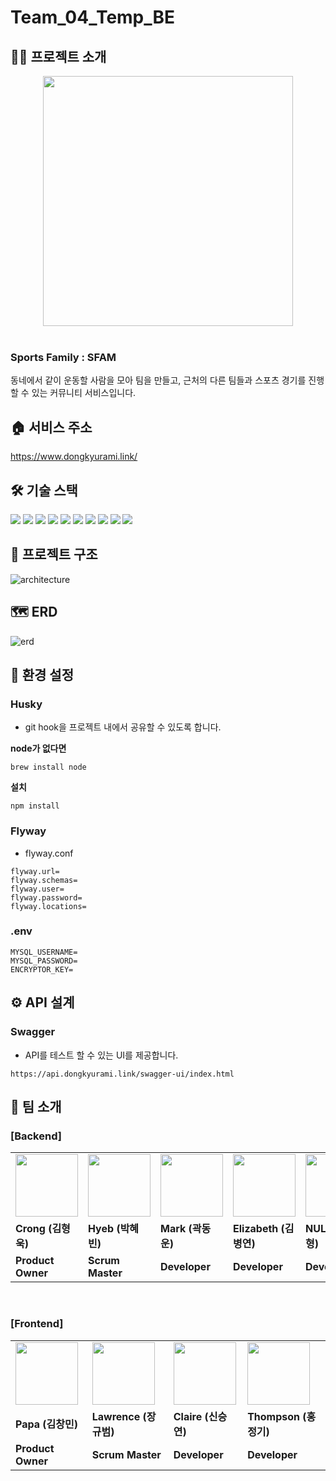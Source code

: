 # Team_04_Temp_BE
## 🤲🏻 프로젝트 소개
<center><img src="img_2.png" width="400"></center>
<br>

### Sports Family : SFAM

동네에서 같이 운동할 사람을 모아 팀을 만들고, 근처의 다른 팀들과 스포츠 경기를 진행할 수 있는 커뮤니티 서비스입니다. 

## 🏠 서비스 주소 
https://www.dongkyurami.link/

## 🛠 기술 스택
<img src="https://img.shields.io/badge/Java 17-007396.svg?style=flat&logo=Java&logoColor=white"> 
<img src="https://img.shields.io/badge/Gradle 7.4.2-02303A.svg?style=flat&logo=Gradle&logoColor=white">
<img src="https://img.shields.io/badge/Spring Boot 2.7.0-6DB33F.svg?style=flat&logo=Spring Boot&logoColor=white">
<img src="https://img.shields.io/badge/Spring Security-6DB33F.svg?style=flat&logo=Spring Security&logoColor=white">
<img src="https://img.shields.io/badge/MySQL-4479A1.svg?style=flat&logo=MySQL&logoColor=white">
<img src="https://img.shields.io/badge/JPA-AAAAAA.svg?style=flat&logo=Hibernate&logoColor=white">
<img src="https://img.shields.io/badge/JUnit5-25A162.svg?style=flat&logo=JUnit5&logoColor=white">
<img src="https://img.shields.io/badge/Swagger-85EA2D.svg?style=flat&logo=Swagger&logoColor=white">
<img src="https://img.shields.io/badge/Flyway-CC0200.svg?style=flat&logo=Flyway&logoColor=white">
<img src="https://img.shields.io/badge/AWS-FF9E0F.svg?style=flat&logo=Amazon&logoColor=white">

## 📝 프로젝트 구조
![architecture](img.png)
## 🗺 ERD 
![erd](img_1.png)

## 🌳 환경 설정 
### Husky

- git hook을 프로젝트 내에서 공유할 수 있도록 합니다.

**node가 없다면**

```
brew install node
```

**설치**

```
npm install
```

### Flyway
- flyway.conf 
```aidl
flyway.url=
flyway.schemas=
flyway.user=
flyway.password=
flyway.locations=
```

### .env
```aidl
MYSQL_USERNAME=
MYSQL_PASSWORD=
ENCRYPTOR_KEY=
```

## ⚙️ API 설계 
### Swagger
- API를 테스트 할 수 있는 UI를 제공합니다.
```
https://api.dongkyurami.link/swagger-ui/index.html
```

## 👬 팀 소개

### [Backend]
<table>
  <tr>
    <td>
        <a href="https://github.com/HyoungUkJJang">
            <img src="https://avatars.githubusercontent.com/u/50834204?v=4" width="100px" />
        </a>
    </td>
    <td>
        <a href="https://github.com/HYEBPARK">
            <img src="https://avatars.githubusercontent.com/u/35947674?v=4" width="100px" />
        </a>
    </td>
    <td>
        <a href="https://github.com/midasWorld">
            <img src="https://avatars.githubusercontent.com/u/93169519?v=4" width="100px" />
        </a>
    </td>
    <td>
        <a href="https://github.com/whyWhale">
            <img src="https://avatars.githubusercontent.com/u/67587446?v=4" width="100px" />
        </a>
    </td>
    <td>
        <a href="https://github.com/pjh612">
            <img src="https://avatars.githubusercontent.com/u/62292492?v=4" width="100px" />
        </a>
    </td>

  </tr>
  <tr>
    <td><b>Crong (김형욱)</b></td>
    <td><b>Hyeb (박혜빈)</b></td>
    <td><b>Mark (곽동운)</b></td>
    <td><b>Elizabeth (김병연)</b></td>
    <td><b>NULL (박진형)</b></td>
  </tr>
  <tr>
    <td><b>Product Owner</b></td>
    <td><b>Scrum Master</b></td>
    <td><b>Developer</b></td>
    <td><b>Developer</b></td>
    <td><b>Developer</b></td>
  </tr>
</table>
<br/>

### [Frontend]
<table>
  <tr>
    <td>
        <a href="https://github.com/chmini">
            <img src="https://avatars.githubusercontent.com/u/39076382?v=4" width="100px" />
        </a>
    </td>
    <td>
        <a href="https://github.com/kyubumjang">
            <img src="https://avatars.githubusercontent.com/u/33307948?v=4" width="100px" />
        </a>
    </td>
    <td>
        <a href="https://github.com/dustmddus">
            <img src="https://avatars.githubusercontent.com/u/82739503?v=4" width="100px" />
        </a>
    </td>
    <td>
        <a href="https://github.com/qq8721443">
            <img src="https://avatars.githubusercontent.com/u/61747121?v=4" width="100px" />
        </a>
    </td>


  </tr>
  <tr>
    <td><b>Papa (김창민)</b></td>
    <td><b>Lawrence (장규범)</b></td>
    <td><b>Claire (신승연)</b></td>
    <td><b>Thompson (홍정기)</b></td>
  </tr>
  <tr>
    <td><b>Product Owner</b></td>
    <td><b>Scrum Master</b></td>
    <td><b>Developer</b></td>
    <td><b>Developer</b></td>
  </tr>
</table>
<br/>
